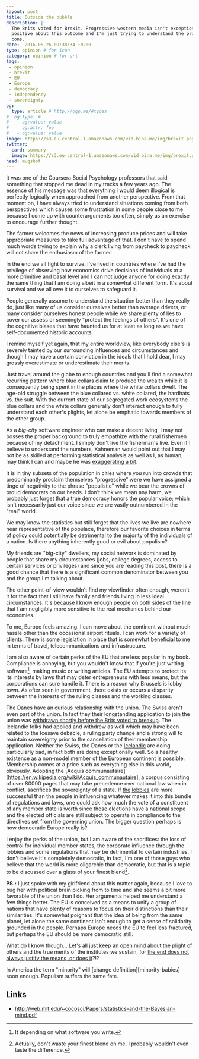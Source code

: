 ```yaml
---
layout: post
title: Outside the bubble
description: |
  The Brits voted for Brexit. Progressive western media isn't exceptionally
  positive about this outcome and I'm just trying to understand the pros and
  cons.
date:  2016-06-26 09:38:34 +0200
type: opinion # for icon
category: opinion # for url
tags:
 - opinion
 - brexit
 - EU
 - Europe
 - democracy
 - independency
 - sovereignty
og:
  type: article # http://ogp.me/#types
#  og:type: # 
#   - og:value: value
#     og:attr: foo
#   - og:value: value
image: https://s3.eu-central-1.amazonaws.com/vid.bina.me/img/brexit.png
twitter:
  card: summary
  image: https://s3.eu-central-1.amazonaws.com/vid.bina.me/img/brexit.png
head: mugshot
---
```

It was one of the Coursera Social Psychology professors that said something
that stopped me dead in my tracks a few years ago. The essence of his message
was that everything I would deem illogical is perfectly logically when
approached from another perspective. From that moment on, I have always tried
to understand situations coming from both perspectives which causes some
frustration in some people close to me because I come up with counterarguments
too often, simply as an exercise to encourage further thought.

The farmer welcomes the news of increasing produce prices and will take
appropriate measures to take full advantage of that. I don't have to spend much
words trying to explain why a clerk living from paycheck to paycheck will not
share the enthusiasm of the farmer.

In the end we all fight to survive. I've lived in countries where I've had the
privilege of observing how economics drive decisions of individuals at a more
primitive and basal level and I can not judge anyone for doing exactly the
same thing that I am doing albeit in a somewhat different form. It's about
survival and we all owe it to ourselves to safeguard it.

People generally assume to understand the situation better than they really do,
just like many of us consider ourselves better than average drivers, or many
consider ourselves honest people while we share plenty of lies to cover our
assess or seemingly "protect the feelings of others". It's one of the cognitive
biases that have haunted us for at least as long as we have self-documented
historic accounts.

I remind myself yet again, that my entire worldview, like everybody else's is
severely tainted by our surrounding influences and circumstances and though I
may have a certain conviction in the ideals that I hold dear, I may grossly
overestimate or underestimate their merits.

Just travel around the globe to enough countries and you'll find a somewhat
recurring pattern where blue collars claim to produce the wealth while it is
consequently being spent in the places where the white collars dwell. The
age-old struggle between the blue collared vs. white collared, the hardhats vs.
the suit. With the current state of our segregated work ecosystems the blue
collars and the white collars generally don't interact enough to fully
understand each other's plights, let alone be emphatic towards members of the
other group.

As a _big-city_ software engineer who can make a decent living, I may not
posses the proper background to truly empathize with the rural fishermen 
because of my detachment. I simply don't live the fisherman's live. Even if I
believe to understand the numbers, Kahneman would point out that I may not be
as skilled at performing statistical analysis as well as I, as human, may think
I can and maybe he was [exaggerating a bit](http://web.mit.edu/~cocosci/Papers/statistics-and-the-Bayesian-mind.pdf).

<!--
Sometimes we should look at the [data][http://www.theguardian.com/politics/ng-interactive/2016/jun/23/eu-referendum-live-results-and-analysis]
to try to understand what is happening.
-->

It is in tiny subsets of the population in cities where you run into crowds
that predominantly proclaim themselves "progressive" were we have assigned a
tinge of negativity to the phrase "populistic" while we bear the crowns of
proud democrats on our heads. I don't think we mean any harm, we probably
just forget that a true democracy honors the popular voice; which isn't
necessarily just our voice since we are vastly outnumbered in the "real" world.

We may know the statistics but still forget that the lives we live are nowhere
near representative of the populace, therefore our favorite choices in terms of
policy could potentially be detrimental to the majority of the individuals of a
nation. Is there anything inherently good or evil about populism?

My friends are "big-city" dwellers, my social network is dominated by people
that share my circumstances (jobs, college degrees, access to certain services
or privileges) and since you are reading this post, there is a good chance that
there is a significant common denominator between you and the group I'm talking
about.

The other point-of-view wouldn't find my viewfinder often enough, weren't it
for the fact that I still have family and friends living in less ideal
circumstances. It's because I know enough people on both sides of the line that
I am negligibly more sensitive to the real mechanics behind our economies.

To me, Europe feels amazing. I can move about the continent without much
hassle other than the occasional airport rituals. I can work for a variety of
clients. There is some legislation in place that is somewhat beneficial to me
in terms of travel, telecommunications and infrastructure.

I am also aware of certain perks of the EU that are less popular in my book.
Compliance is annoying, but you wouldn't know that if you're just writing
software[^q], making music or writing articles. The EU attempts to protect its
its interests by laws that may deter entrepreneurs with less means, but the
corporations can sure handle it. There is a reason why Brussels is lobby town.
As ofter seen in government, there exists or occurs a disparity between the 
interests of the ruling classes and the working classes.

The Danes have an curious relationship with the union. The Swiss aren't even
part of the union. In fact they their longstanding application to join the
union was [withdrawn shortly before the Brits voted to breakup](https://www.rt.com/news/346884-switzerland-eu-membership-application-rejected/). The Icelandic folks had applied and withdrew as well
which may have been related to the Icesave debacle, a ruling party change and a
strong will to maintain sovereignty prior to the cancellation of their
membership application. Neither the Swiss, the Danes or the [Icelandic](https://www.washingtonpost.com/news/wonk/wp/2015/06/17/the-miraculous-story-of-iceland/) are doing particularly bad, in
fact both are doing exceptionally well. So a healthy existence as a non-model
member of the European continent is possible. Membership comes at a price such
as everything else in this world, obviously. Adopting the [Acquis communautaire][https://en.wikipedia.org/wiki/Acquis_communautaire], a corpus consisting of over 80000 pages that may take
precedence over national law when in conflict, sacrifices the sovereignty of a
state. If [the][power-of-lobbies] [lobbies][eu-lobby] are more successful
than the people in influencing whatever makes it into this bundle of
regulations and laws, one could ask how much the vote of a constituent of
any member state is worth since those elections have a national scope and the
elected officials are still subject to operate in compliance to the directives
set from the governing union. The bigger question perhaps is how democratic
Europe really is?

I enjoy the perks of the union, but I am aware of the sacrifices: the loss of
control for individual member states, the corporate influence through the
lobbies and some regulations that may be detrimental to certain industries.
I don't believe it's completely democratic, in fact, I'm one of those guys who
believe that the world is more oligarchic than democratic, but that is a topic
to be discussed over a glass of your finest blend[^blend].

**PS.:** I just spoke with my girlfriend about this matter again, because I love to bug
her with political brain picking from to time and she seems a bit more
favorable of the union than I do. Her arguments helped me understand a few
things better. The EU is conceived as a means to unify a group of nations that
have plenty of reasons to focus on their distinctions than their similarities.
It's somewhat poignant that the idea of being from the same planet, let alone
the same continent isn't enough to get a sense of solidarity grounded in the
people. Perhaps Europe needs the EU to feel less fractured, but perhaps the EU
should be more democratic still.

What do I know though... Let's all just keep an open mind about the plight of
others and the true merits of the institutes we sustain, for [the end does not
always justify the means, or does it](https://en.wiktionary.org/wiki/the_end_justifies_the_means)?!?

[^q]: It depending on what software you write.
[^blend]: Actually, don't waste your finest blend on me. I probably wouldn't even taste the difference.

In America the term "minority" will [change definition][minority-babies] soon
enough. Populism suffers the same fate.

[bloomberg-minority-babies]: http://www.bloomberg.com/news/articles/2015-06-25/american-babies-are-no-longer-mostly-non-hispanic-white
[eu-lobby]: http://www.transparencyinternational.eu/focus_areas/lobbying-the-eu/?gclid=CJLUj8atxc0CFcSx2wodP-wOJQ
[lobby-facts]: http://lobbyfacts.eu/
[power-of-lobbies]: http://corporateeurope.org/power-lobbies

[^1]: Yesterday I flew from Munich to Amsterdam and noticed that in my row I
was one of the few who had to sit down to allow the gate personnel to gather
residue samples from my hands and bags for drugs or other chemical substances.
It happens all the time so I stopped being bothered about it, but I also am no
longer naive enough to believe they're completely random.

## Links

- http://web.mit.edu/~cocosci/Papers/statistics-and-the-Bayesian-mind.pdf

